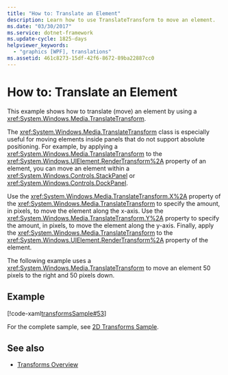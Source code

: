```yaml
---
title: "How to: Translate an Element"
description: Learn how to use TranslateTransform to move an element.
ms.date: "03/30/2017"
ms.service: dotnet-framework
ms.update-cycle: 1825-days
helpviewer_keywords:
  - "graphics [WPF], translations"
ms.assetid: 461c8273-15df-42f6-8672-89ba22887cc0
---
```

# How to: Translate an Element

This example shows how to translate (move) an element by using a <xref:System.Windows.Media.TranslateTransform>.

The <xref:System.Windows.Media.TranslateTransform> class is especially useful for moving elements inside panels that do not support absolute positioning. For example, by applying a <xref:System.Windows.Media.TranslateTransform> to the <xref:System.Windows.UIElement.RenderTransform%2A> property of an element, you can move an element within a <xref:System.Windows.Controls.StackPanel> or <xref:System.Windows.Controls.DockPanel>.

Use the <xref:System.Windows.Media.TranslateTransform.X%2A> property of the <xref:System.Windows.Media.TranslateTransform> to specify the amount, in pixels, to move the element along the x-axis. Use the <xref:System.Windows.Media.TranslateTransform.Y%2A> property to specify the amount, in pixels, to move the element along the y-axis. Finally, apply the <xref:System.Windows.Media.TranslateTransform> to the <xref:System.Windows.UIElement.RenderTransform%2A> property of the element.

The following example uses a <xref:System.Windows.Media.TranslateTransform> to move an element 50 pixels to the right and 50 pixels down.

## Example

[!code-xaml[transformsSample#53](~/samples/snippets/csharp/VS_Snippets_Wpf/transformsSample/CS/TranslateTransformExample.xaml#53)]

For the complete sample, see [2D Transforms Sample](https://github.com/Microsoft/WPF-Samples/tree/master/Graphics/2DTransforms).

## See also

- [Transforms Overview](transforms-overview.md)
